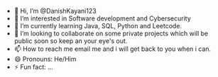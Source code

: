- 👋 Hi, I’m @DanishKayani123
- 👀 I’m interested in Software development and Cybersecurity
- 🌱 I’m currently learning Java, SQL, Python and Leetcode.
- 💞️ I’m looking to collaborate on some private projects which will be public soon so keep an your eye's out.
- 📫 How to reach me email me and i will get back to you when i can.
- 😄 Pronouns: He/Him
- ⚡ Fun fact: ...
